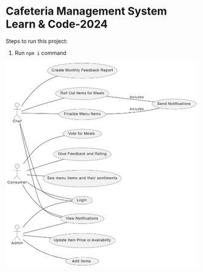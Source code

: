 # Cafeteria Management System Learn & Code-2024

Steps to run this project:

1. Run `npm i` command

![Use case diagram](/chatuml-diagram.png)

